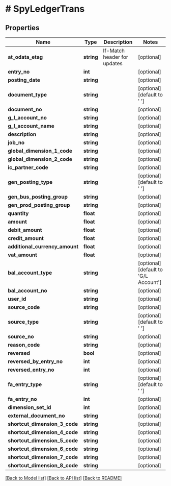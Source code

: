 # # SpyLedgerTrans

## Properties

Name | Type | Description | Notes
------------ | ------------- | ------------- | -------------
**at_odata_etag** | **string** | If-Match header for updates | [optional]
**entry_no** | **int** |  | [optional]
**posting_date** | **string** |  | [optional]
**document_type** | **string** |  | [optional] [default to ' ']
**document_no** | **string** |  | [optional]
**g_l_account_no** | **string** |  | [optional]
**g_l_account_name** | **string** |  | [optional]
**description** | **string** |  | [optional]
**job_no** | **string** |  | [optional]
**global_dimension_1_code** | **string** |  | [optional]
**global_dimension_2_code** | **string** |  | [optional]
**ic_partner_code** | **string** |  | [optional]
**gen_posting_type** | **string** |  | [optional] [default to ' ']
**gen_bus_posting_group** | **string** |  | [optional]
**gen_prod_posting_group** | **string** |  | [optional]
**quantity** | **float** |  | [optional]
**amount** | **float** |  | [optional]
**debit_amount** | **float** |  | [optional]
**credit_amount** | **float** |  | [optional]
**additional_currency_amount** | **float** |  | [optional]
**vat_amount** | **float** |  | [optional]
**bal_account_type** | **string** |  | [optional] [default to 'G/L Account']
**bal_account_no** | **string** |  | [optional]
**user_id** | **string** |  | [optional]
**source_code** | **string** |  | [optional]
**source_type** | **string** |  | [optional] [default to ' ']
**source_no** | **string** |  | [optional]
**reason_code** | **string** |  | [optional]
**reversed** | **bool** |  | [optional]
**reversed_by_entry_no** | **int** |  | [optional]
**reversed_entry_no** | **int** |  | [optional]
**fa_entry_type** | **string** |  | [optional] [default to ' ']
**fa_entry_no** | **int** |  | [optional]
**dimension_set_id** | **int** |  | [optional]
**external_document_no** | **string** |  | [optional]
**shortcut_dimension_3_code** | **string** |  | [optional]
**shortcut_dimension_4_code** | **string** |  | [optional]
**shortcut_dimension_5_code** | **string** |  | [optional]
**shortcut_dimension_6_code** | **string** |  | [optional]
**shortcut_dimension_7_code** | **string** |  | [optional]
**shortcut_dimension_8_code** | **string** |  | [optional]

[[Back to Model list]](../../README.md#models) [[Back to API list]](../../README.md#endpoints) [[Back to README]](../../README.md)
